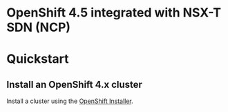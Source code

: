 # OpenShift 4.5 integrated with NSX-T SDN (NCP)

 
# Quickstart

## Install an OpenShift 4.x cluster
Install a cluster using the [OpenShift Installer](https://www.github.com/openshift/installer).
